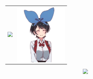 <div align="center">

  <table>
    <tr>
      <td>
        <img src="https://github-readme-stats.vercel.app/api?username=eiiko6&count_private=true&hide=contribs&show_icons=true&include_all_commits=true&bg_color=0d1117&title_color=638cc6&ring_color=638cc6&icon_color=386ab0&text_color=d4d4d4&hide_border=true&custom_title=My%20stats:" />
      </td>
      <td>
        <a href="https://github.com/eiiko6">
          <img src="https://github.com/eiiko6/eiiko6/blob/main/GyK2BG9.gif?raw=true" width="150"/>
        </a>
      </td>
    </tr>
  </table>

  <img src="https://github-readme-stats.vercel.app/api/top-langs/?username=eiiko6&layout=compact&bg_color=0d1117&title_color=638cc6&text_color=d4d4d4&hide_border=true&ring_color=638cc6" />

</div>
